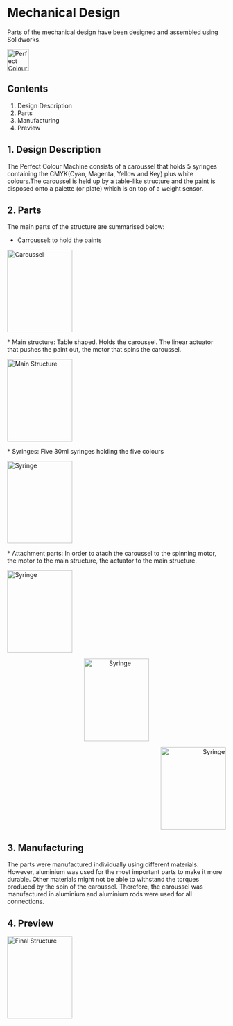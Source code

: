 # Mechanical Design

Parts of the mechanical design have been designed and assembled using Solidworks. 
<p align="left">
 <img src="https://github.com/Perfect-Colour/Perfect-Colour/blob/master/Perfect_Colour_Logo_01.png" 
	 title="Perfect Colour" width="50" height="50" ></a></p>
	 
## Contents
 1. Design Description
 2. Parts
 3. Manufacturing
 4. Preview
 
 ##  1. Design Description
 The Perfect Colour Machine consists of a caroussel that holds 5 syringes containing the CMYK(Cyan, Magenta, Yellow and Key) plus white colours.The caroussel is held up by a table-like structure and the paint is disposed onto a palette (or plate) which is on top of a weight sensor.
 
 ## 2. Parts
 The main parts of the structure are summarised below:
 * Carroussel: to hold the paints
  <p align="left">
 <img src="https://github.com/Pschiee/Perfect-Colour/blob/master/Hardware/Images/Carousel%20assembly.JPG" 
	 title="Caroussel" width="150" height="190" ></a></p>
 * Main structure: Table shaped. Holds the caroussel. The linear actuator that pushes the paint out, the motor that spins the caroussel.
 <p align="left">
 <img src="https://github.com/Pschiee/Perfect-Colour/blob/master/Hardware/Images/Main%20Structure%20Table.JPG" 
	 title="Main Structure" width="150" height="190" ></a></p>
 * Syringes: Five 30ml syringes holding the five colours
  <p align="left">
 <img src="https://github.com/Pschiee/Perfect-Colour/blob/master/Hardware/Images/Syringe.JPG" 
	 title="Syringe" width="150" height="190" ></a></p>
 * Attachment parts: In order to atach the caroussel to the spinning motor, the motor to the main structure, the actuator to the main structure.
  <p align="left">
 <img src="https://github.com/Pschiee/Perfect-Colour/blob/master/Hardware/Images/Syringe.JPG" 
	 title="Syringe" width="150" height="190" ></a></p>
 <p align="center">
 <img src="https://github.com/Pschiee/Perfect-Colour/blob/master/Hardware/Images/Syringe.JPG" 
	 title="Syringe" width="150" height="190" ></a></p>
	 
 <p align="right">
 <img src="https://github.com/Pschiee/Perfect-Colour/blob/master/Hardware/Images/Syringe.JPG" 
	 title="Syringe" width="150" height="190" ></a></p>
 
 ## 3. Manufacturing
 
 The parts were manufactured individually using different materials. However, aluminium was used for the most important parts to make it more durable. Other materials might not be able to withstand the torques produced by the spin of the caroussel. Therefore, the caroussel was manufactured in aluminium and aluminium rods were used for all connections.
 
 ## 4. Preview
 <p align="left">
 <img src="https://github.com/Pschiee/Perfect-Colour/blob/master/Hardware/Images/Final%20Structure%20nice%20angle.JPG" 
	 title="Final Structure" width="150" height="190" ></a></p>

      
      
